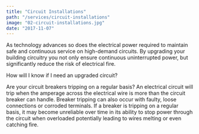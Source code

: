```yaml
---
title: "Circuit Installations"
path: "/services/circuit-installations"
image: "02-circuit-installations.jpg"
date: "2017-11-07"
---
```


As technology advances so does the electrical power required to maintain safe and continuous service on high-demand circuits. By upgrading your building circuitry you not only ensure continuous uninterrupted power, but significantly reduce the risk of electrical fire.

How will I know if I need an upgraded circuit?

Are your circuit breakers tripping on a regular basis? An electrical circuit will trip when the amperage across the electrical wire is more than the circuit breaker can handle. Breaker tripping can also occur with faulty, loose connections or corroded terminals. If a breaker is tripping on a regular basis, it may become unreliable over time in its ability to stop power through the circuit when overloaded potentially leading to wires melting or even catching fire.